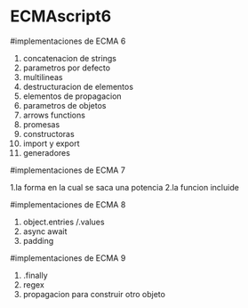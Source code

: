 # ECMAscript6

#implementaciones de ECMA 6

1. concatenacion de strings
2. parametros por defecto
3. multilineas
4. destructuracion de elementos
7. elementos de propagacion
8. parametros de objetos
9. arrows functions
10. promesas
11. constructoras
12. import y export
13. generadores 

#implementaciones de ECMA 7

1.la forma en la cual se saca una potencia
2.la funcion incluide

#implementaciones de ECMA 8

1. object.entries /.values
2. async await
3. padding

#implementaciones de ECMA 9

1. .finally
2. regex
3. propagacion para construir otro objeto
